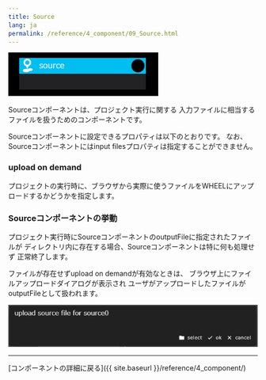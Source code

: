 ```yaml
---
title: Source
lang: ja
permalink: /reference/4_component/09_Source.html
---
```


![img](./img/source.png "source")

Sourceコンポーネントは、プロジェクト実行に関する
入力ファイルに相当するファイルを扱うためのコンポーネントです。

Sourceコンポーネントに設定できるプロパティは以下のとおりです。
なお、Sourceコンポーネントにはinput filesプロパティは指定することができません。


### upload on demand
プロジェクトの実行時に、ブラウザから実際に使うファイルをWHEELにアップロードするかどうかを指定します。


### Sourceコンポーネントの挙動
プロジェクト実行時にSourceコンポーネントのoutputFileに指定されたファイルが
ディレクトリ内に存在する場合、Sourceコンポーネントは特に何も処理せず
正常終了します。

ファイルが存在せずupload on demandが有効なときは、
ブラウザ上にファイルアップロードダイアログが表示され
ユーザがアップロードしたファイルがoutputFileとして扱われます。

![img](./img/upload_source_file_dialog.png "upload source file dialog")


--------
[コンポーネントの詳細に戻る]({{ site.baseurl }}/reference/4_component/)